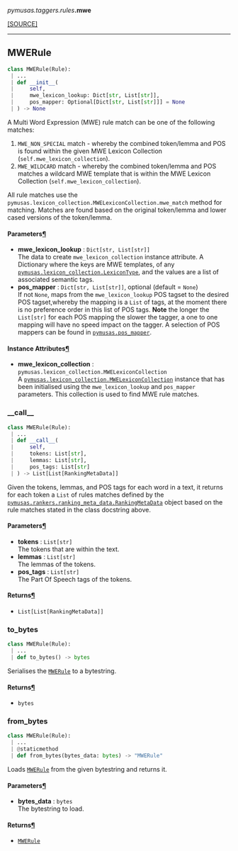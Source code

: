 <div className="source-div">
 <p><i>pymusas</i><i>.taggers</i><i>.rules</i><strong>.mwe</strong></p>
 <p><a className="sourcelink" href="https://github.com/UCREL/pymusas/blob/main/pymusas/taggers/rules/mwe.py">[SOURCE]</a></p>
</div>
<div></div>

---

<a id="pymusas.taggers.rules.mwe.MWERule"></a>

## MWERule

```python
class MWERule(Rule):
 | ...
 | def __init__(
 |     self,
 |     mwe_lexicon_lookup: Dict[str, List[str]],
 |     pos_mapper: Optional[Dict[str, List[str]]] = None
 | ) -> None
```

A Multi Word Expression (MWE) rule match can be one of the following matches:

1. `MWE_NON_SPECIAL` match - whereby the combined token/lemma and POS
is found within the given MWE Lexicon Collection (`self.mwe_lexicon_collection`).
2. `MWE_WILDCARD` match - whereby the combined token/lemma and POS matches
a wildcard MWE template that is within the MWE Lexicon Collection
(`self.mwe_lexicon_collection`).

All rule matches use the
`pymusas.lexicon_collection.MWELexiconCollection.mwe_match`
method for matching. Matches are found based on the original token/lemma and
lower cased versions of the token/lemma.

<h4 id="mwerule.parameters">Parameters<a className="headerlink" href="#mwerule.parameters" title="Permanent link">&para;</a></h4>


- __mwe\_lexicon\_lookup__ : `Dict[str, List[str]]` <br/>
    The data to create `mwe_lexicon_collection` instance attribute. A
    Dictionary where the keys are MWE templates, of any
    [`pymusas.lexicon_collection.LexiconType`](/pymusas/api/lexicon_collection/#lexicontype),
    and the values are a list of associated semantic tags.
- __pos\_mapper__ : `Dict[str, List[str]]`, optional (default = `None`) <br/>
    If not `None`, maps from the `mwe_lexicon_lookup` POS tagset to the
    desired POS tagset,whereby the mapping is a `List` of tags,
    at the moment there is no preference order in this list of POS tags.
    **Note** the longer the `List[str]` for
    each POS mapping the slower the tagger, a one to one mapping will have
    no speed impact on the tagger. A selection of POS mappers can be found in
    [`pymusas.pos_mapper`](/pymusas/api/pos_mapper).

<h4 id="mwerule.instance_attributes">Instance Attributes<a className="headerlink" href="#mwerule.instance_attributes" title="Permanent link">&para;</a></h4>


- __mwe\_lexicon\_collection__ : `pymusas.lexicon_collection.MWELexiconCollection` <br/>
    A [`pymusas.lexicon_collection.MWELexiconCollection`](/pymusas/api/lexicon_collection/#mwelexiconcollection) instance that
    has been initialised using the `mwe_lexicon_lookup` and `pos_mapper`
    parameters. This collection is used to find MWE rule matches.

<a id="pymusas.taggers.rules.mwe.MWERule.__call__"></a>

### \_\_call\_\_

```python
class MWERule(Rule):
 | ...
 | def __call__(
 |     self,
 |     tokens: List[str],
 |     lemmas: List[str],
 |     pos_tags: List[str]
 | ) -> List[List[RankingMetaData]]
```

Given the tokens, lemmas, and POS tags for each word in a text,
it returns for each token a `List` of rules matches defined by
the [`pymusas.rankers.ranking_meta_data.RankingMetaData`](/pymusas/api/rankers/ranking_meta_data/#rankingmetadata) object based on
the rule matches stated in the class docstring above.

<h4 id="__call__.parameters">Parameters<a className="headerlink" href="#__call__.parameters" title="Permanent link">&para;</a></h4>


- __tokens__ : `List[str]` <br/>
    The tokens that are within the text.
- __lemmas__ : `List[str]` <br/>
    The lemmas of the tokens.
- __pos\_tags__ : `List[str]` <br/>
    The Part Of Speech tags of the tokens.

<h4 id="__call__.returns">Returns<a className="headerlink" href="#__call__.returns" title="Permanent link">&para;</a></h4>


- `List[List[RankingMetaData]]` <br/>

<a id="pymusas.taggers.rules.mwe.MWERule.to_bytes"></a>

### to\_bytes

```python
class MWERule(Rule):
 | ...
 | def to_bytes() -> bytes
```

Serialises the [`MWERule`](#mwerule) to a bytestring.

<h4 id="to_bytes.returns">Returns<a className="headerlink" href="#to_bytes.returns" title="Permanent link">&para;</a></h4>


- `bytes` <br/>

<a id="pymusas.taggers.rules.mwe.MWERule.from_bytes"></a>

### from\_bytes

```python
class MWERule(Rule):
 | ...
 | @staticmethod
 | def from_bytes(bytes_data: bytes) -> "MWERule"
```

Loads [`MWERule`](#mwerule) from the given bytestring and returns it.

<h4 id="from_bytes.parameters">Parameters<a className="headerlink" href="#from_bytes.parameters" title="Permanent link">&para;</a></h4>


- __bytes\_data__ : `bytes` <br/>
    The bytestring to load.

<h4 id="from_bytes.returns">Returns<a className="headerlink" href="#from_bytes.returns" title="Permanent link">&para;</a></h4>


- [`MWERule`](#mwerule) <br/>

